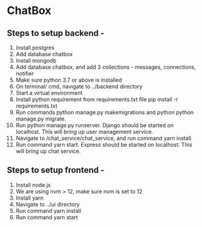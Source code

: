 # ChatBox


## Steps to setup backend -

1. Install postgres
2. Add database chatbox
3. Install mongodb
4. Add database chatbox, and add 3 collections - messages, connections, notifier
5. Make sure python 3.7 or above is installed
6. On terminal/ cmd, navigate to ../backend directory
7. Start a virtual environment
8. Install python requirement from requirements.txt file pip install -r requirements.txt
9. Run commands python manage.py makemigrations and python python manage.py migrate.
10. Run python manage.py runserver. Django should be started on localhost. This will bring up user management service.
11. Navigate to /chat_service/chat_service, and run command yarn install
12. Run command yarn start. Express should be started on localhost. This will bring up chat service.

## Steps to setup frontend -

1. Install node.js
2. We are using nvm > 12, make sure nvm is set to 12
3. Install yarn
4. Navigate to ../ui directory
5. Run command yarn install
6. Run command yarn start
